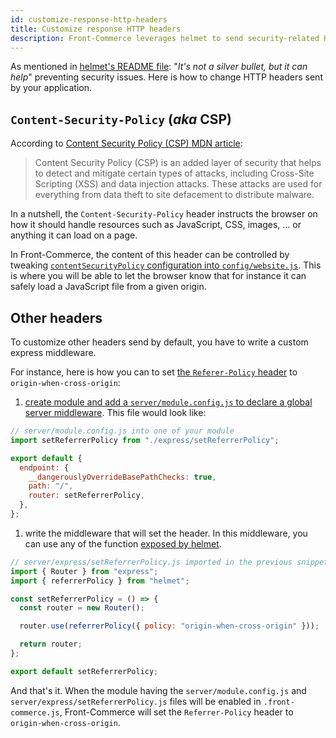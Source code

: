 ```yaml
---
id: customize-response-http-headers
title: Customize response HTTP headers
description: Front-Commerce leverages helmet to send security-related HTTP headers. This guide explains how to customize those HTTP headers.
---
```


As mentioned in [helmet's README file](https://www.npmjs.com/package/helmet): "_It's not a silver bullet, but it can help_" preventing security issues. Here is how to change HTTP headers sent by your application.

## `Content-Security-Policy` (_aka_ CSP)

According to [Content Security Policy (CSP) MDN article](https://developer.mozilla.org/en-US/docs/Web/HTTP/CSP):

> Content Security Policy (CSP) is an added layer of security that helps to detect and mitigate certain types of attacks, including Cross-Site Scripting (XSS) and data injection attacks. These attacks are used for everything from data theft to site defacement to distribute malware.

In a nutshell, the `Content-Security-Policy` header instructs the browser on how it should handle resources such as JavaScript, CSS, images, … or anything it can load on a page.

In Front-Commerce, the content of this header can be controlled by tweaking [`contentSecurityPolicy` configuration into `config/website.js`](/docs/reference/configurations.html#config-website-js). This is where you will be able to let the browser know that for instance it can safely load a JavaScript file from a given origin.

## Other headers

To customize other headers send by default, you have to write a custom express middleware.

For instance, here is how you can to set [the `Referer-Policy` header](https://developer.mozilla.org/en-US/docs/Web/HTTP/Headers/Referrer-Policy) to `origin-when-cross-origin`:

1. [create module and add a `server/module.config.js` to declare a global server middleware](/docs/advanced/server/add-http-endpoint.html#Add-a-global-server-middleware). This file would look like:

```js
// server/module.config.js into one of your module
import setReferrerPolicy from "./express/setReferrerPolicy";

export default {
  endpoint: {
    __dangerouslyOverrideBasePathChecks: true,
    path: "/",
    router: setReferrerPolicy,
  },
};
```

1. write the middleware that will set the header. In this middleware, you can use any of the function [exposed by helmet](https://helmetjs.github.io/#reference).

```js
// server/express/setReferrerPolicy.js imported in the previous snippet
import { Router } from "express";
import { referrerPolicy } from "helmet";

const setReferrerPolicy = () => {
  const router = new Router();

  router.use(referrerPolicy({ policy: "origin-when-cross-origin" }));

  return router;
};

export default setReferrerPolicy;
```

And that's it. When the module having the `server/module.config.js` and `server/express/setReferrerPolicy.js` files will be enabled in `.front-commerce.js`, Front-Commerce will set the `Referrer-Policy` header to `origin-when-cross-origin`.
